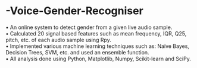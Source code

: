 # -Voice-Gender-Recogniser
• An online system to detect gender from a given live audio sample. <br />
•	Calculated 20 signal based features such as mean frequency, IQR, Q25, pitch, etc. of each audio sample using Rpy. <br />
•	Implemented various machine learning techniques such as: Naïve Bayes, Decision Trees, SVM, etc. and used an ensemble function. <br />
•	All analysis done using Python, Matplotlib, Numpy, Scikit-learn and SciPy. <br />
